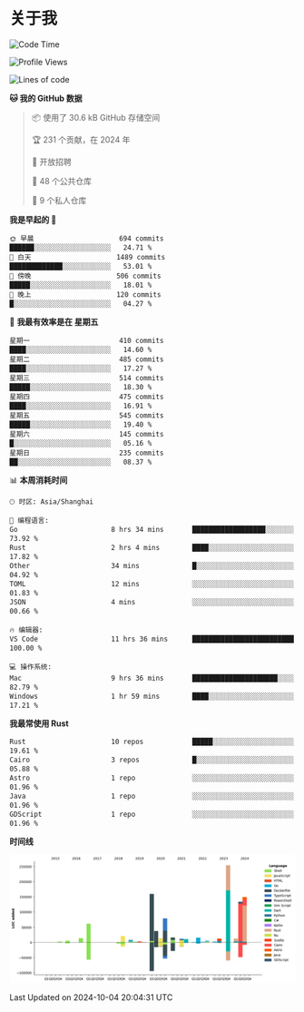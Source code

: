 # 关于我

<!--START_SECTION:waka-->
![Code Time](http://img.shields.io/badge/Code%20Time-3%2C206%20hrs%2034%20mins-blue)

![Profile Views](http://img.shields.io/badge/%E4%B8%AA%E4%BA%BA%E8%B5%84%E6%96%99%E8%A7%82%E7%9C%8B%E6%AC%A1%E6%95%B0-0-blue)

![Lines of code](https://img.shields.io/badge/%E4%BB%8E%E3%80%8CHello%20World%E3%80%8D%E8%B5%B7%E6%88%91%E5%B7%B2%E7%BB%8F%E5%86%99%E4%BA%86-1.0%20million%20%E8%A1%8C%E4%BB%A3%E7%A0%81-blue)

**🐱 我的 GitHub 数据** 

> 📦  使用了 30.6 kB GitHub 存储空间 
 > 
> 🏆 231 个贡献，在 2024 年
 > 
> 💼 开放招聘
 > 
> 📜 48 个公共仓库 
 > 
> 🔑 9 个私人仓库 
 > 
**我是早起的 🐤** 

```text
🌞 早晨                     694 commits         ██████░░░░░░░░░░░░░░░░░░░   24.71 % 
🌆 白天                     1489 commits        █████████████░░░░░░░░░░░░   53.01 % 
🌃 傍晚                     506 commits         █████░░░░░░░░░░░░░░░░░░░░   18.01 % 
🌙 晚上                     120 commits         █░░░░░░░░░░░░░░░░░░░░░░░░   04.27 % 
```
📅 **我最有效率是在 星期五** 

```text
星期一                      410 commits         ████░░░░░░░░░░░░░░░░░░░░░   14.60 % 
星期二                      485 commits         ████░░░░░░░░░░░░░░░░░░░░░   17.27 % 
星期三                      514 commits         █████░░░░░░░░░░░░░░░░░░░░   18.30 % 
星期四                      475 commits         ████░░░░░░░░░░░░░░░░░░░░░   16.91 % 
星期五                      545 commits         █████░░░░░░░░░░░░░░░░░░░░   19.40 % 
星期六                      145 commits         █░░░░░░░░░░░░░░░░░░░░░░░░   05.16 % 
星期日                      235 commits         ██░░░░░░░░░░░░░░░░░░░░░░░   08.37 % 
```


📊 **本周消耗时间** 

```text
🕑︎ 时区: Asia/Shanghai

💬 编程语言: 
Go                       8 hrs 34 mins       ██████████████████░░░░░░░   73.92 % 
Rust                     2 hrs 4 mins        ████░░░░░░░░░░░░░░░░░░░░░   17.82 % 
Other                    34 mins             █░░░░░░░░░░░░░░░░░░░░░░░░   04.92 % 
TOML                     12 mins             ░░░░░░░░░░░░░░░░░░░░░░░░░   01.83 % 
JSON                     4 mins              ░░░░░░░░░░░░░░░░░░░░░░░░░   00.66 % 

🔥 编辑器: 
VS Code                  11 hrs 36 mins      █████████████████████████   100.00 % 

💻 操作系统: 
Mac                      9 hrs 36 mins       █████████████████████░░░░   82.79 % 
Windows                  1 hr 59 mins        ████░░░░░░░░░░░░░░░░░░░░░   17.21 % 
```

**我最常使用 Rust** 

```text
Rust                     10 repos            █████░░░░░░░░░░░░░░░░░░░░   19.61 % 
Cairo                    3 repos             █░░░░░░░░░░░░░░░░░░░░░░░░   05.88 % 
Astro                    1 repo              ░░░░░░░░░░░░░░░░░░░░░░░░░   01.96 % 
Java                     1 repo              ░░░░░░░░░░░░░░░░░░░░░░░░░   01.96 % 
GDScript                 1 repo              ░░░░░░░░░░░░░░░░░░░░░░░░░   01.96 % 
```



**时间线**

![Lines of Code chart](https://raw.githubusercontent.com/catusax/catusax/master/assets/bar_graph.png)


 Last Updated on 2024-10-04 20:04:31 UTC
<!--END_SECTION:waka-->
